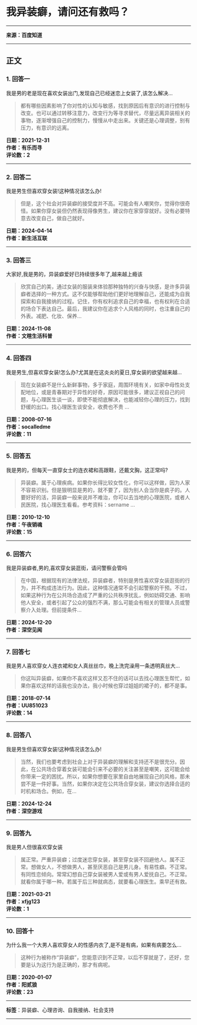 # 我异装癖，请问还有救吗？

---

**来源：百度知道**

---

## 正文

### 1. 回答一

我是男的老是现在喜欢女装出门,发现自己已经迷恋上女装了,该怎么解决...

> 都有哪些因素影响了你对性的认知与敏感，找到原因后有意识的进行控制与改变。也可以通过转移注意力，改变行为等寻求替代，尽量远离异装相关的事物，逐渐增强自己的控制力，慢慢从中走出来。关键还是心理调整，别有压力，有意识的远离。

**日期：2021-12-31**  
**作者：有乐而寻**  
**评论数：2**

---

### 2. 回答二

我是男生但喜欢穿女装!这种情况该怎么办!

> 但是，这个社会对异装癖的接受度并不高。可能会有人嘲笑你，觉得你很奇怪。如果你穿女装但仍然表现得像男生，建议你在家穿穿就好。没有必要特意去改变自己，做自己就好。

**日期：2024-04-14**  
**作者：新生活互联**

---

### 3. 回答三

大家好,我是男的，异装癖爱好已持续很多年了,越来越上瘾该

> 欣赏自己的美，通过女装的服装来体验那种独特的兴奋与快感，是许多异装癖者选择的一种方式。这不仅能够帮助他们更好地理解自己，还能成为自我探索和自我接纳的过程。记住，你有权利追求自己的幸福，也有权利在合适的场合下表达自己。最后，我建议你在追求个人风格的同时，也注重自己的外表。减肥、化妆、保养...

**日期：2024-11-08**  
**作者：文暄生活科普**

---

### 4. 回答四

我是男生,但喜欢穿女装!怎么办?尤其是在这炎炎的夏日,穿女装的欲望越来越...

> 现在女装癖不是什么新鲜事物，多于家庭，周围环境有关，如家中母性处支配地位，或是青春期对于异性的好奇，原因可能很多，建议正视自己的问题，与心理医生谈一谈，即使不能彻底解决，也能减轻你心理的压力，找到舒缓的出口。找心理医生谈安全，收费也不贵 ...

**日期：2008-07-16**  
**作者：socalledme**  
**评论数：11**

---

### 5. 回答五

我是男的，但每天一直穿女士的连衣裙和高跟鞋，还戴文胸，这正常吗?

> 异装癖。属于心理疾病。如果你长得比较女性化，你可以这样做，因为人家不容易识别。但是狠明显是男的，就不要了，因为别人会当你是疯子的。人要好好的活，异装癖一般来说并不难治，你可以去当地的心理医院，或者人民医院，找心理医生看看。参考资料：sername ...

**日期：2010-12-10**  
**作者：午夜销魂**  
**评论数：15**

---

### 6. 回答六

我是异装癖者,男的,喜欢穿女装逛街，请问警察会管吗

> 在中国，根据现有的法律法规，异装癖者，特别是男性喜欢穿女装逛街的行为，并不构成违法行为。因此，这种情况通常不会引起警察的干预。不过，如果这种行为在公共场合造成了严重的公共秩序扰乱，例如妨碍交通、影响他人安全，或者引起了公众的强烈不满，那么可能会有相关的管理人员或警察介入处理。但前提条件...

**日期：2024-12-20**  
**作者：深空见闻**

---

### 7. 回答七

我是男人喜欢穿女人连衣裙和女人真丝丝巾，晚上洗完澡用一条透明真丝大...

> 你这叫异装癖，如果你不喜欢这样又忍不住的话可以去找心理医生帮忙，如果你喜欢这样的话我也没办法，我小时候也穿过姐姐的裙子的，都不是事。

**日期：2018-07-14**  
**作者：UU851023**  
**评论数：14**

---

### 8. 回答八

我是男生但喜欢穿女装!这种情况该怎么办!

> 当然，我们也要考虑到社会上对于异装癖的理解和支持还不是很充分。因此，在公共场合穿着女装可能会引来不必要的关注甚至是嘲笑，这可能会给你带来一定的困扰。所以，如果你想要在家里自由地展现自己的风格，那未尝不是一件好事。当然，如果你决定在公共场合穿女装，建议你选择合适的时机和场合。例如，在...

**日期：2024-12-24**  
**作者：深空游戏**

---

### 9. 回答九

我是男人但很喜欢穿女装

> 属正常。严重异装癖；过度迷恋穿女装，甚至穿女装不回避他人。属不正常。想做女人，不想做男人，甚至厌恶自己是男儿身。有易性癖。不正常。有同性恋倾向。常常幻想自己穿女装被男人爱或有男人爱抚自己。不正常。就看你属于哪一种。若属于后三种就病态，就要看心理医生。乘早还有救。

**日期：2021-03-21**  
**作者：xfjg123**  
**评论数：1**

---

### 10. 回答十

为什么我一个大男人喜欢穿女人的性感内衣了,是不是有病，如果有病要怎么...

> 这种行为被称作“异装癖”，您能意识到不正常，以后不穿就是了，还好，您要是认为这行为是正确的，那才有病呢。

**日期：2020-01-07**  
**作者：阳贰狼**  
**评论数：23**

---

**标签**：异装癖、心理咨询、自我接纳、社会支持

---